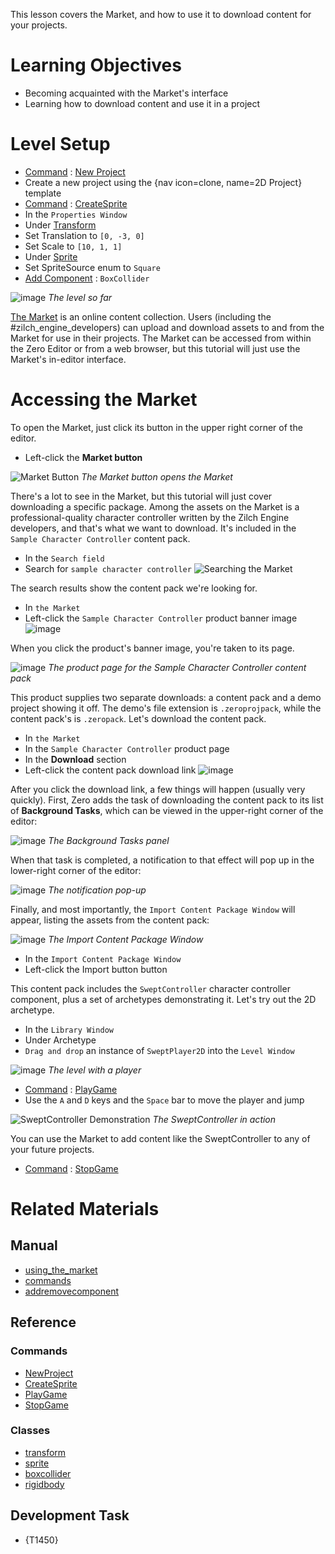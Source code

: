 This lesson covers the Market, and how to use it to download content for your projects.

 #  Learning Objectives

- Becoming acquainted with the Market's interface
- Learning how to download content and use it in a project

 #  Level Setup

- [ Command](https://github.com/ZilchEngine/ZilchDocs/blob/master/zilch_editor_documentation/zeromanual/editor/editorcommands/commands.markdown) : [ New Project](https://github.com/ZilchEngine/ZilchDocs/blob/master/code_reference/command_reference.markdown#newproject)
 - Create a new project using the {nav icon=clone, name=2D Project} template
- [ Command](https://github.com/ZilchEngine/ZilchDocs/blob/master/zilch_editor_documentation/zeromanual/editor/editorcommands/commands.markdown) : [ CreateSprite](https://github.com/ZilchEngine/ZilchDocs/blob/master/code_reference/command_reference.markdown#createsprite)
- In the `Properties Window`
 - Under [ Transform](https://github.com/ZilchEngine/ZilchDocs/blob/master/code_reference/class_reference/transform.markdown)
  - Set Translation  to `[0, -3, 0]`
  - Set Scale  to `[10, 1, 1]`
 - Under [ Sprite](https://github.com/ZilchEngine/ZilchDocs/blob/master/code_reference/class_reference/sprite.markdown)
  - Set SpriteSource enum to `Square`
 - [ Add Component](https://github.com/ZilchEngine/ZilchDocs/blob/master/zilch_editor_documentation/zeromanual/editor/addremovecomponent.markdown) : `BoxCollider`



![image](https://raw.githubusercontent.com/ZilchEngine/ZilchFiles/master/doc_files/101883.png) *The level so far*


[ The Market](https://github.com/ZilchEngine/ZilchDocs/blob/master/zilch_editor_documentation/zeromanual/editor/using_the_market.markdown) is an online content collection. Users (including the #zilch_engine_developers) can upload and download assets to and from the Market for use in their projects. The Market can be accessed from within the Zero Editor or from a web browser, but this tutorial will just use the Market's in-editor interface.

 #  Accessing the Market

To open the Market, just click its button in the upper right corner of the editor.

- Left-click  the **Market button**


![Market Button](https://raw.githubusercontent.com/ZilchEngine/ZilchFiles/master/doc_files/100750.gif) *The Market button opens the Market*


There's a lot to see in the Market, but this tutorial will just cover downloading a specific package. Among the assets on the Market is a professional-quality character controller written by the Zilch Engine developers, and that's what we want to download. It's included in the `Sample Character Controller` content pack.

- In the `Search field`
 - Search for `sample character controller`
   ![Searching the Market](https://raw.githubusercontent.com/ZilchEngine/ZilchFiles/master/doc_files/101083.gif)

The search results show the content pack we're looking for.

- In `the Market`
 - Left-click  the `Sample Character Controller` product banner image
   ![image](https://raw.githubusercontent.com/ZilchEngine/ZilchFiles/master/doc_files/101085.png)

When you click the product's banner image, you're taken to its page.



![image](https://raw.githubusercontent.com/ZilchEngine/ZilchFiles/master/doc_files/101087.png) *The product page for the Sample Character Controller content pack*


This product supplies two separate downloads: a content pack and a demo project showing it off. The demo's file extension is `.zeroprojpack`, while the content pack's is `.zeropack`. Let's download the content pack.

- In `the Market`
 - In the `Sample Character Controller` product page
  - In the **Download** section
   - Left-click  the content pack download link
     ![image](https://raw.githubusercontent.com/ZilchEngine/ZilchFiles/master/doc_files/101095.png)

After you click the download link, a few things will happen (usually very quickly). First, Zero adds the task of downloading the content pack to its list of **Background Tasks**, which can be viewed in the upper-right corner of the editor:


![image](https://raw.githubusercontent.com/ZilchEngine/ZilchFiles/master/doc_files/101098.png) *The Background Tasks panel*


When that task is completed, a notification to that effect will pop up in the lower-right corner of the editor:


![image](https://raw.githubusercontent.com/ZilchEngine/ZilchFiles/master/doc_files/101100.png) *The notification pop-up*


Finally, and most importantly, the `Import Content Package Window` will appear, listing the assets from the content pack:


![image](https://raw.githubusercontent.com/ZilchEngine/ZilchFiles/master/doc_files/101893.png) *The Import Content Package Window*


- In the `Import Content Package Window`
 - Left-click  the Import button button

This content pack includes the `SweptController` character controller component, plus a set of archetypes demonstrating it. Let's try out the 2D archetype.

- In the `Library Window`
 - Under Archetype 
  - `Drag and drop` an instance of `SweptPlayer2D` into the `Level Window`



![image](https://raw.githubusercontent.com/ZilchEngine/ZilchFiles/master/doc_files/101885.png) *The level with a player*


- [ Command](https://github.com/ZilchEngine/ZilchDocs/blob/master/zilch_editor_documentation/zeromanual/editor/editorcommands/commands.markdown) : [ PlayGame](https://github.com/ZilchEngine/ZilchDocs/blob/master/code_reference/command_reference.markdown#playgame)
 - Use the `A` and `D` keys and the `Space` bar to move the player and jump



![SweptController Demonstration](https://raw.githubusercontent.com/ZilchEngine/ZilchFiles/master/doc_files/101887.gif) *The SweptController in action*


You can use the Market to add content like the SweptController to any of your future projects.

- [ Command](https://github.com/ZilchEngine/ZilchDocs/blob/master/zilch_editor_documentation/zeromanual/editor/editorcommands/commands.markdown) : [ StopGame](https://github.com/ZilchEngine/ZilchDocs/blob/master/code_reference/command_reference.markdown#stopgame)

 #  Related Materials
 ##  Manual
- [using_the_market](https://github.com/ZilchEngine/ZilchDocs/blob/master/zilch_editor_documentation/zeromanual/editor/using_the_market.markdown)
- [commands](https://github.com/ZilchEngine/ZilchDocs/blob/master/zilch_editor_documentation/zeromanual/editor/editorcommands/commands.markdown)
- [addremovecomponent](https://github.com/ZilchEngine/ZilchDocs/blob/master/zilch_editor_documentation/zeromanual/editor/addremovecomponent.markdown)
 ##  Reference
 ###  Commands
- [ NewProject](https://github.com/ZilchEngine/ZilchDocs/blob/master/code_reference/command_reference.markdown#newproject)
- [ CreateSprite](https://github.com/ZilchEngine/ZilchDocs/blob/master/code_reference/command_reference.markdown#createsprite)
- [ PlayGame](https://github.com/ZilchEngine/ZilchDocs/blob/master/code_reference/command_reference.markdown#playgame)
- [ StopGame](https://github.com/ZilchEngine/ZilchDocs/blob/master/code_reference/command_reference.markdown#stopgame)
 ###  Classes
- [transform](https://github.com/ZilchEngine/ZilchDocs/blob/master/code_reference/class_reference/transform.markdown)
- [sprite](https://github.com/ZilchEngine/ZilchDocs/blob/master/code_reference/class_reference/sprite.markdown)
- [boxcollider](https://github.com/ZilchEngine/ZilchDocs/blob/master/code_reference/class_reference/boxcollider.markdown)
- [rigidbody](https://github.com/ZilchEngine/ZilchDocs/blob/master/code_reference/class_reference/rigidbody.markdown)
 ##  Development Task
- {T1450}
 

 